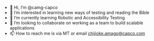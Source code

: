 - 👋 Hi, I’m @camg-capco
- 👀 I’m interested in learning new ways of testing and reading the Bible
- 🌱 I’m currently learning Robotic and Accessibility Testing
- 💞️ I’m looking to collaborate on working as a team to build scalable applications 
- 📫 How to reach me is via MT or email chijioke.amago@capco.com

<!---
camg-capco/camg-capco is a ✨ special ✨ repository because its `README.md` (this file) appears on your GitHub profile.
You can click the Preview link to take a look at your changes.
--->
